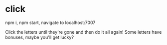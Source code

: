 # click

npm i, npm start, navigate to localhost:7007

Click the letters until they're gone and then do it all again! Some letters have bonuses, maybe you'll get lucky?
